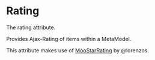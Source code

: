 Rating
======

The rating attribute.

Provides Ajax-Rating of items within a MetaModel.

This attribute makes use of [MooStarRating](https://github.com/lorenzos/MooStarRating) by @lorenzos.